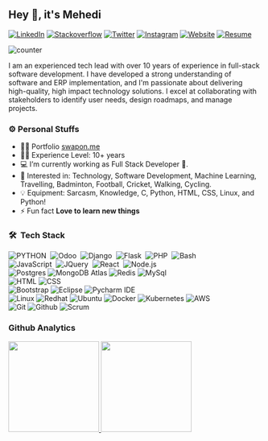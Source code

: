 ## Hey 🤝, it's Mehedi 
[![LinkedIn](https://img.shields.io/badge/-LinkedIn-0e76a8?style=for-the-badge&logo=Linkedin&logoColor=white)](https://www.linkedin.com/in/nopaws/)
[![Stackoverflow](https://img.shields.io/badge/-Stackoverflow-0e76a8?style=for-the-badge&logo=Stackoverflow&logoColor=white&color=ef8236)](https://stackoverflow.com/users/2176115/mehedi-hasan)
[![Twitter](https://img.shields.io/badge/-Twitter-0e76a8?style=for-the-badge&logo=Twitter&logoColor=white&color=00acee)](https://twitter.com/gitmehedi)
[![Instagram](https://img.shields.io/badge/-Instagram-23E4405F?style=for-the-badge&logo=Instagram&logoColor=white&color=FD1D1D)](https://www.instagram.com/swap0n)
[![Website](https://img.shields.io/badge/-Website-23E4405F?style=for-the-badge&logo=Website&logoColor=white&color=orange)](https://www.swapon.blog) 
[![Resume](https://img.shields.io/badge/-Resume-23E4405F?style=for-the-badge&logo=Resume&logoColor=Red&color=green)](https://github.com/gitmehedi/gitmehedi.github.io/blob/master/MD_MEHEDI_HASAN.pdf) 

![counter](https://komarev.com/ghpvc/?username=gitmehedi&color=brightgreen&&label=PROFILE+VIEWS&style=for-the-badge)

I am an experienced tech lead with over 10 years of experience in full-stack software development. I have developed a strong understanding of software and ERP implementation, and I'm passionate about delivering high-quality, high impact technology solutions. I excel at collaborating with stakeholders to identify user needs, design roadmaps, and manage projects.

### ⚙️ Personal Stuffs

- 👨‍💻 Portfolio [swapon.me](https://swapon.me)
- 👨‍🎓 Experience Level: 10+ years
- 💻 I’m currently working as Full Stack Developer 🚀.
- 🧩 Interested in: Technology, Software Development, Machine Learning, Travelling, Badminton, Football, Cricket, Walking, Cycling.
- 💡 Equipment: Sarcasm, Knowledge, C, Python, HTML, CSS, Linux, and Python!
- ⚡ Fun fact **Love to learn new things**


### 🛠 &nbsp;Tech Stack

 ![PYTHON](https://img.shields.io/badge/-Python-05122A?style=for-the-badge&logo=python)&nbsp;
 ![Odoo](https://img.shields.io/badge/-Odoo-05122A?style=for-the-badge&logo=odoo&logoColor=092E20)&nbsp;
 ![Django](https://img.shields.io/badge/-Django-05122A?style=for-the-badge&logo=django)&nbsp;
 ![Flask](https://img.shields.io/badge/-Flask-05122A?style=for-the-badge&logo=flask)&nbsp;
 ![PHP](https://img.shields.io/badge/-Php-05122A?style=for-the-badge&logo=php)&nbsp;
 ![Bash](https://img.shields.io/badge/-bash-05122A?style=for-the-badge&logo=bash)&nbsp; \
 ![JavaScript](https://img.shields.io/badge/-JavaScript-05122A?style=for-the-badge&logo=javascript)&nbsp;
 ![JQuery](https://img.shields.io/badge/-JQuery-05122A?style=for-the-badge&logo=jquery)&nbsp;
 ![React](https://img.shields.io/badge/-React-05122A?style=for-the-badge&logo=react)&nbsp;
 ![Node.js](https://img.shields.io/badge/-Node.js-05122A?style=for-the-badge&logo=node.js)&nbsp; \
 ![Postgres](https://img.shields.io/badge/-Postgresql-333333?style=for-the-badge&logo=postgresql)
 ![MongoDB Atlas](https://img.shields.io/badge/-MongoDB%20Atlas-333333?style=for-the-badge&logo=mongodb)
 ![Redis](https://img.shields.io/badge/-MongoDB%20Atlas-333333?style=for-the-badge&logo=redis)
 ![MySql](https://img.shields.io/badge/-MySql-333333?style=for-the-badge&logo=mysql) \
 ![HTML](https://img.shields.io/badge/-HTML-333333?style=for-the-badge&logo=HTML5)
 ![CSS](https://img.shields.io/badge/-CSS-333333?style=for-the-badge&logo=CSS3&logoColor=1572B6)\
 ![Bootstrap](https://img.shields.io/badge/-Bootstrap-05122A?style=for-the-badge&logo=bootstrap&logoColor=563D7C)
 ![Eclipse](https://img.shields.io/badge/-Eclipse-333333?style=for-the-badge&logo=eclipse)
 ![Pycharm IDE](https://img.shields.io/badge/-Pycharm%20IDE-333333?style=for-the-badge&logo=pycharm-idea&logoColor=f70486) \
 ![Linux](https://img.shields.io/badge/-Linux-333333?style=for-the-badge&logo=linux)
 ![Redhat](https://img.shields.io/badge/-Redhat-333333?style=for-the-badge&logo=redhat)
 ![Ubuntu](https://img.shields.io/badge/-Ubuntu-333333?style=for-the-badge&logo=ubuntu)
 ![Docker](https://img.shields.io/badge/-Docker-333333?style=for-the-badge&logo=docker)
 ![Kubernetes](https://img.shields.io/badge/-Kubernetes-333333?style=for-the-badge&logo=kubernetes)
 ![AWS](https://img.shields.io/badge/-AWS-333333?style=for-the-badge&logo=amazon) \
 ![Git](https://img.shields.io/badge/-Git-333333?style=for-the-badge&logo=git)
 ![Github](https://img.shields.io/badge/-Github-333333?style=for-the-badge&logo=github)
 ![Scrum](https://img.shields.io/badge/-Scrum-333333?style=for-the-badge&logo=scrum)

### Github Analytics
<p align="left">
  <a href="https://github.com/gitmehedi">
    <img height="180em" src="https://github-readme-stats-eight-theta.vercel.app/api?username=gitmehedi&show_icons=true&theme=algolia&include_all_commits=true&count_private=true"/>
    <img height="180em" src="https://github-readme-stats-eight-theta.vercel.app/api/top-langs/?username=gitmehedi&layout=compact&langs_count=20&theme=algolia&include_all_commits=true&count_private=true"/>
  </a>
</p>

